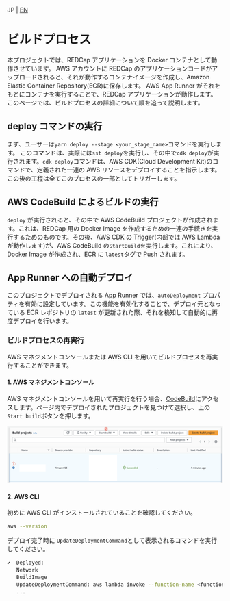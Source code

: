JP | [EN](../en/build.md)

# ビルドプロセス

本プロジェクトでは、REDCap アプリケーションを Docker コンテナとして動作させています。
AWS アカウントに REDCap のアプリケーションコードがアップロードされると、それが動作するコンテナイメージを作成し、Amazon Elastic Container Repository(ECR)に保存します。
AWS App Runner がそれをもとにコンテナを実行することで、REDCap アプリケーションが動作します。
このページでは、ビルドプロセスの詳細について順を追って説明します。

## deploy コマンドの実行

まず、ユーザーは`yarn deploy --stage <your_stage_name>`コマンドを実行します。
このコマンドは、実際には`sst deploy`を実行し、その中で`cdk deploy`が実行されます。`cdk deploy`コマンドは、AWS CDK(Cloud Development Kit)のコマンドで、定義された一連の AWS リソースをデプロイすることを指示します。この後の工程は全てこのプロセスの一部としてトリガーします。

## AWS CodeBuild によるビルドの実行

`deploy` が実行されると、その中で AWS CodeBuild プロジェクトが作成されます。これは、REDCap 用の Docker Image を作成するための一連の手続きを実行するためのものです。その後、AWS CDK の Trigger(内部では AWS Lambda が動作します)が、AWS CodeBuild の`StartBuild`を実行します。これにより、Docker Image が作成され、ECR に `latest`タグで Push されます。

## App Runner への自動デプロイ

このプロジェクトでデプロイされる App Runner では、`autoDeployment` プロパティを有効に設定しています。この機能を有効化することで、デプロイ元となっている ECR レポジトリの `latest` が更新された際、それを検知して自動的に再度デプロイを行います。

### ビルドプロセスの再実行

AWS マネジメントコンソールまたは AWS CLI を用いてビルドプロセスを再実行することができます。

#### 1. AWS マネジメントコンソール

AWS マネジメントコンソールを用いて再実行を行う場合、[CodeBuild](https://ap-northeast-1.console.aws.amazon.com/codesuite/codebuild/projects)にアクセスします。ページ内でデプロイされたプロジェクトを見つけて選択し、上の`Start build`ボタンを押します。

![codeBuild](../images/codeBuild.png)

#### 2. AWS CLI

初めに AWS CLI がインストールされていることを確認してください。

```sh
aws --version
```

デプロイ完了時に `UpdateDeploymentCommand`として表示されるコマンドを実行してください。

```sh
✔  Deployed:
   Network
   BuildImage
   UpdateDeploymentCommand: aws lambda invoke --function-name <function-name> --region <region> --profile <profile> deployLambdaResponse.json
   ...
```
